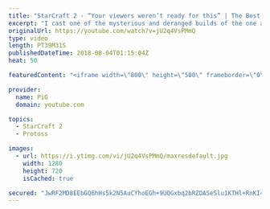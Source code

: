 ```yaml
---
title: "StarCraft 2 - “Your viewers weren’t ready for this” | The Best Episode yet?- The Florencio Files #18"
excerpt: "I cast one of the mysterious and deranged builds of the one and only Florencio, the dude that invented the proxy nexus recall rush -- Watch live at https://www.twitch.tv/x5_pig"
originalUrl: https://youtube.com/watch?v=jU2q4VsPMmQ
type: video
length: PT39M31S
publishedDateTime: 2018-08-04T01:15:04Z
heat: 50

featuredContent: "<iframe width=\"800\" height=\"500\" frameborder=\"0\" src=\"https://www.youtube.com/embed/jU2q4VsPMmQ\" allow=\"accelerometer; autoplay; encrypted-media; gyroscope; picture-in-picture\" allowfullscreen></iframe>"

provider:
  name: PiG
  domain: youtube.com

topics:
  - StarCraft 2
  - Protoss

images:
  - url: https://i.ytimg.com/vi/jU2q4VsPMmQ/maxresdefault.jpg
    width: 1280
    height: 720
    isCached: true

secured: "JwRF2MD8EEbGQ6hHs5k2N5AuCYhoEGh+9UQGxbq2bRZDASeSlu1KTHl+RnKI4mW5t8uAAhNLI7ETBMA1nvYr+hM5unAexzOmKgCNzIOGW0BpuC3a8BuOZ5lW3Wxp7MPRTF0v4YlMe8yunJRmyX4lvMXWwkWTvyzTW+FvoiyZh6wGnljViaUWk1YQK6Jj/Jldx3Hho07lL+WUbwtv/1c3A0je4gGyX6lOxxKfjkh8rT6yqm3QAK5QNb+gXh44QT6hEYJASAz9ITtvwA7A6N3oyyn+/DRPcVbbghADtjS4OQf2dDr8VdFc5WLX988a8u9cidebIpPA6FeMftsH2Rx8OQAeYXgglQlEM5ay37gexecMoYTbgirkZZh8XRiudJLk92ywNUDA662ZAu9lemCfUeBi/Ny1YuzVFSqtBdnC0io=;wSZi60HoDHa2FiVTRfBR1w=="
---
```


